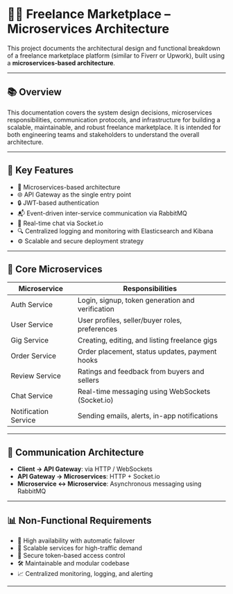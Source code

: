 # 🧑‍💼 Freelance Marketplace – Microservices Architecture

This project documents the architectural design and functional breakdown of a freelance marketplace platform (similar to Fiverr or Upwork), built using a **microservices-based architecture**.

---

## 📚 Overview

This documentation covers the system design decisions, microservices responsibilities, communication protocols, and infrastructure for building a scalable, maintainable, and robust freelance marketplace. It is intended for both engineering teams and stakeholders to understand the overall architecture.

---

## 📌 Key Features

- 🧩 Microservices-based architecture
- 🌐 API Gateway as the single entry point
- 🔒 JWT-based authentication
- 📬 Event-driven inter-service communication via RabbitMQ
- 💬 Real-time chat via Socket.io
- 🔍 Centralized logging and monitoring with Elasticsearch and Kibana
- ⚙️ Scalable and secure deployment strategy

---

## 🧱 Core Microservices

| Microservice        | Responsibilities                                       |
|---------------------|--------------------------------------------------------|
| Auth Service        | Login, signup, token generation and verification       |
| User Service        | User profiles, seller/buyer roles, preferences         |
| Gig Service         | Creating, editing, and listing freelance gigs          |
| Order Service       | Order placement, status updates, payment hooks         |
| Review Service      | Ratings and feedback from buyers and sellers           |
| Chat Service        | Real-time messaging using WebSockets (Socket.io)       |
| Notification Service| Sending emails, alerts, in-app notifications           |

---

## 🔗 Communication Architecture

- **Client → API Gateway**: via HTTP / WebSockets
- **API Gateway → Microservices**: HTTP + Socket.io
- **Microservice ↔ Microservice**: Asynchronous messaging using RabbitMQ

---

## 📊 Non-Functional Requirements

- 🔁 High availability with automatic failover
- 🚀 Scalable services for high-traffic demand
- 🔐 Secure token-based access control
- 🛠️ Maintainable and modular codebase
- 📈 Centralized monitoring, logging, and alerting

---

